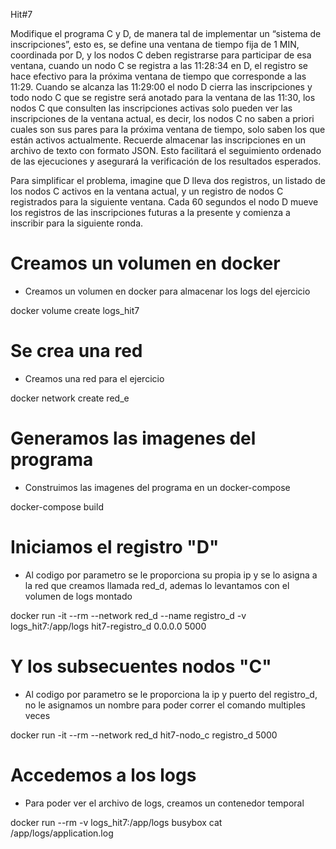 Hit#7

Modifique el programa C y D, de manera tal de implementar un “sistema de inscripciones”, esto es, se define una ventana de tiempo fija de 1 MIN, coordinada por D, y los nodos C deben registrarse para participar de esa ventana, cuando un nodo C se registra a las 11:28:34 en D, el registro se hace efectivo para la próxima ventana de tiempo que corresponde a las 11:29. Cuando se alcanza las 11:29:00 el nodo D cierra las inscripciones y todo nodo C que se registre será anotado para la ventana de las 11:30, los nodos C que consulten las inscripciones activas solo pueden ver las inscripciones de la ventana actual, es decir, los nodos C no saben a priori cuales son sus pares para la próxima ventana de tiempo, solo saben los que están activos actualmente. Recuerde almacenar las inscripciones en un archivo de texto con formato JSON. Esto facilitará el seguimiento ordenado de las ejecuciones y asegurará la verificación de los resultados esperados.

Para simplificar el problema, imagine que D lleva dos registros, un listado de los nodos C activos en la ventana actual, y un registro de nodos C registrados para la siguiente ventana. Cada 60 segundos el nodo D mueve los registros de las inscripciones futuras a la presente y comienza a inscribir para la siguiente ronda.



# Creamos un volumen en docker

- Creamos un volumen en docker para almacenar los logs del ejercicio

docker volume create logs_hit7

# Se crea una red

- Creamos una red para el ejercicio

docker network create red_e

# Generamos las imagenes del programa

- Construimos las imagenes del programa en un docker-compose

docker-compose build

# Iniciamos el registro "D"

- Al codigo por parametro se le proporciona su propia ip y se lo asigna a la red que creamos llamada red_d, ademas lo levantamos con el volumen de logs montado

docker run -it --rm --network red_d --name registro_d -v logs_hit7:/app/logs hit7-registro_d 0.0.0.0 5000

# Y los subsecuentes nodos "C"

- Al codigo por parametro se le proporciona la ip y puerto del registro_d, no le asignamos un nombre para poder correr el comando multiples veces

docker run -it --rm --network red_d hit7-nodo_c registro_d 5000

# Accedemos a los logs

- Para poder ver el archivo de logs, creamos un contenedor temporal

docker run --rm -v logs_hit7:/app/logs busybox cat /app/logs/application.log

